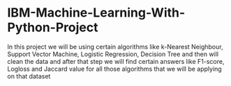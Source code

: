 # IBM-Machine-Learning-With-Python-Project
In this project we will be using certain algorithms like k-Nearest Neighbour, Support Vector Machine, Logistic Regression, Decision Tree and then will clean the data and after that step we will find certain answers like F1-score, Logloss and Jaccard value for all those algorithms that we will be applying on that dataset
